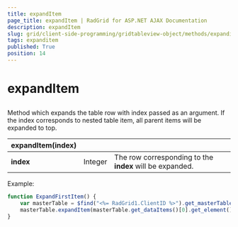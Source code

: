 ```yaml
---
title: expandItem
page_title: expandItem | RadGrid for ASP.NET AJAX Documentation
description: expandItem
slug: grid/client-side-programming/gridtableview-object/methods/expanditem
tags: expanditem
published: True
position: 14
---
```


# expandItem



## 

Method which expands the table row with index passed as an argument. If the index corresponds to nested table item, all parent items will be expanded to top.


|  **expandItem(index)**  |  |  |
| ------ | ------ | ------ |
| **index** |Integer|The row corresponding to the **index** will be expanded.|

Example:

````JavaScript
function ExpandFirstItem() {
    var masterTable = $find("<%= RadGrid1.ClientID %>").get_masterTableView();
    masterTable.expandItem(masterTable.get_dataItems()[0].get_element());
}  
````


